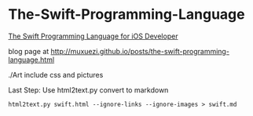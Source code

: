 The-Swift-Programming-Language
==============================

[The Swift Programming Language for iOS Developer][1]

blog page at http://muxuezi.github.io/posts/the-swift-programming-language.html

./Art include css and pictures

Last Step: Use html2text.py convert to markdown

`html2text.py swift.html --ignore-links --ignore-images > swift.md`

[1]: https://developer.apple.com/library/prerelease/ios/documentation/Swift/Conceptual/Swift_Programming_Language/ "The Swift Programming Language"
